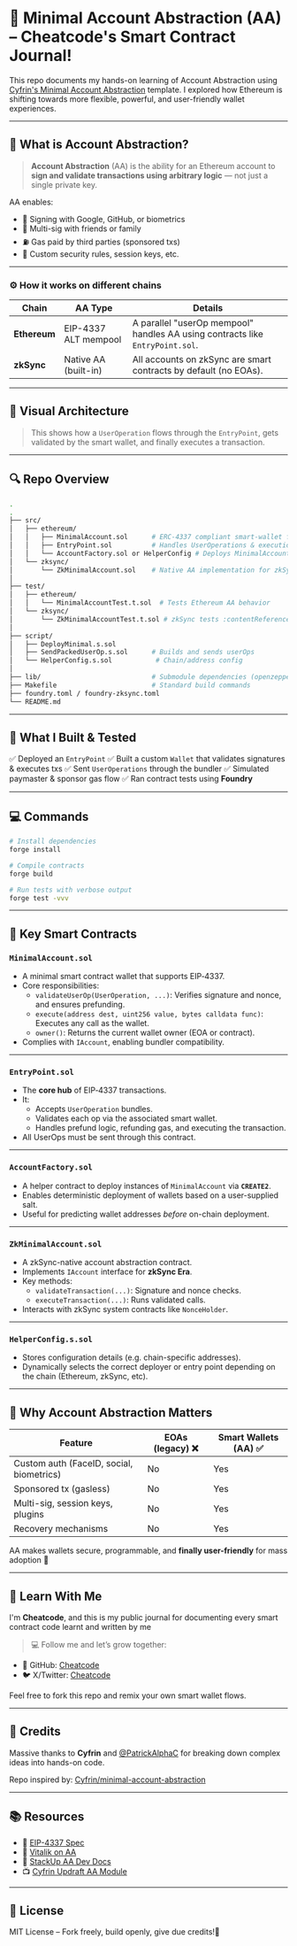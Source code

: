 

# 🧱 Minimal Account Abstraction (AA) – Cheatcode's Smart Contract Journal!

This repo documents my hands-on learning of Account Abstraction using [Cyfrin's Minimal Account Abstraction](https://github.com/Cyfrin/minimal-account-abstraction) template. I explored how Ethereum is shifting towards more flexible, powerful, and user-friendly wallet experiences.

---

## 🤖 What is Account Abstraction?

> **Account Abstraction** (AA) is the ability for an Ethereum account to **sign and validate transactions using arbitrary logic** — not just a single private key.

AA enables:

- 🔐 Signing with Google, GitHub, or biometrics
- 🤝 Multi-sig with friends or family
- ⛽ Gas paid by third parties (sponsored txs)
- 🧠 Custom security rules, session keys, etc.

---

### ⚙️ How it works on different chains

| Chain     | AA Type            | Details                                                                 |
|-----------|--------------------|-------------------------------------------------------------------------|
| **Ethereum** | EIP-4337 ALT mempool | A parallel "userOp mempool" handles AA using contracts like `EntryPoint.sol`. |
| **zkSync**   | Native AA (built-in) | All accounts on zkSync are smart contracts by default (no EOAs).       |

---

## 📐 Visual Architecture



> This shows how a `UserOperation` flows through the `EntryPoint`, gets validated by the smart wallet, and finally executes a transaction.

---

## 🔍 Repo Overview

```bash
.
.
├── src/
│   ├── ethereum/
│   │   ├── MinimalAccount.sol      # ERC‑4337 compliant smart-wallet for Ethereum
│   │   ├── EntryPoint.sol          # Handles UserOperations & execution hub
│   │   └── AccountFactory.sol or HelperConfig # Deploys MinimalAccount
│   └── zksync/
│       └── ZkMinimalAccount.sol    # Native AA implementation for zkSync Era
│
├── test/
│   ├── ethereum/
│   │   └── MinimalAccountTest.t.sol  # Tests Ethereum AA behavior
│   └── zksync/
│       └── ZkMinimalAccountTest.t.sol # zkSync tests :contentReference[oaicite:6]{index=6}
│
├── script/
│   ├── DeployMinimal.s.sol
│   ├── SendPackedUserOp.s.sol      # Builds and sends userOps
│   └── HelperConfig.s.sol           # Chain/address config
│
├── lib/                            # Submodule dependencies (openzeppelin, forge-std, etc.) :contentReference[oaicite:7]{index=7}
├── Makefile                        # Standard build commands
├── foundry.toml / foundry‑zksync.toml
└── README.md

````



---

## 🚀 What I Built & Tested

✅ Deployed an `EntryPoint`
✅ Built a custom `Wallet` that validates signatures & executes txs
✅ Sent `UserOperations` through the bundler
✅ Simulated paymaster & sponsor gas flow
✅ Ran contract tests using **Foundry**

---

## 💻 Commands

```bash
# Install dependencies
forge install

# Compile contracts
forge build

# Run tests with verbose output
forge test -vvv


```

---

## 🔑 Key Smart Contracts

### `MinimalAccount.sol`
- A minimal smart contract wallet that supports EIP‑4337.
- Core responsibilities:
  - `validateUserOp(UserOperation, ...)`: Verifies signature and nonce, and ensures prefunding.
  - `execute(address dest, uint256 value, bytes calldata func)`: Executes any call as the wallet.
  - `owner()`: Returns the current wallet owner (EOA or contract).
- Complies with `IAccount`, enabling bundler compatibility.

---

### `EntryPoint.sol`
- The **core hub** of EIP‑4337 transactions.
- It:
  - Accepts `UserOperation` bundles.
  - Validates each op via the associated smart wallet.
  - Handles prefund logic, refunding gas, and executing the transaction.
- All UserOps must be sent through this contract.

---

### `AccountFactory.sol`
- A helper contract to deploy instances of `MinimalAccount` via **`CREATE2`**.
- Enables deterministic deployment of wallets based on a user-supplied salt.
- Useful for predicting wallet addresses *before* on-chain deployment.

---

### `ZkMinimalAccount.sol`
- A zkSync-native account abstraction contract.
- Implements `IAccount` interface for **zkSync Era**.
- Key methods:
  - `validateTransaction(...)`: Signature and nonce checks.
  - `executeTransaction(...)`: Runs validated calls.
- Interacts with zkSync system contracts like `NonceHolder`.

---

### `HelperConfig.s.sol`
- Stores configuration details (e.g. chain-specific addresses).
- Dynamically selects the correct deployer or entry point depending on the chain (Ethereum, zkSync, etc).


---

## 💎 Why Account Abstraction Matters

| Feature                                  | EOAs (legacy) ❌ | Smart Wallets (AA) ✅ |
| ---------------------------------------- | --------------- | -------------------- |
| Custom auth (FaceID, social, biometrics) | No              | Yes                  |
| Sponsored tx (gasless)                   | No              | Yes                  |
| Multi-sig, session keys, plugins         | No              | Yes                  |
| Recovery mechanisms                      | No              | Yes                  |

AA makes wallets secure, programmable, and **finally user-friendly** for mass adoption 🚀

---

## 🧠 Learn With Me

I'm **Cheatcode**, and this is my public journal for documenting every smart contract code learnt and written by me
>💻 Follow me and let’s grow together:

* 🧠 GitHub: [Cheatcode](https://github.com/OxCheatcode)
* 🐦 X/Twitter: [Cheatcode](https://x.com/OxCheatcode)

Feel free to fork this repo and remix your own smart wallet flows.

---

## 🙏 Credits

Massive thanks to **Cyfrin** and [@PatrickAlphaC](https://github.com/PatrickAlphaC) for breaking down complex ideas into hands-on code.

Repo inspired by: [Cyfrin/minimal-account-abstraction](https://github.com/Cyfrin/minimal-account-abstraction)

---

## 📚 Resources

* 📖 [EIP-4337 Spec](https://eips.ethereum.org/EIPS/eip-4337)
* 📘 [Vitalik on AA](https://vitalik.ca/general/2021/01/11/account_abstraction.html)
* 🧪 [StackUp AA Dev Docs](https://docs.stackup.sh/docs)
* 📺 [Cyfrin Updraft AA Module](https://github.com/Cyfrin/updraft-account-abstraction)

---

## 🧾 License

MIT License – Fork freely, build openly, give due credits!🙌


